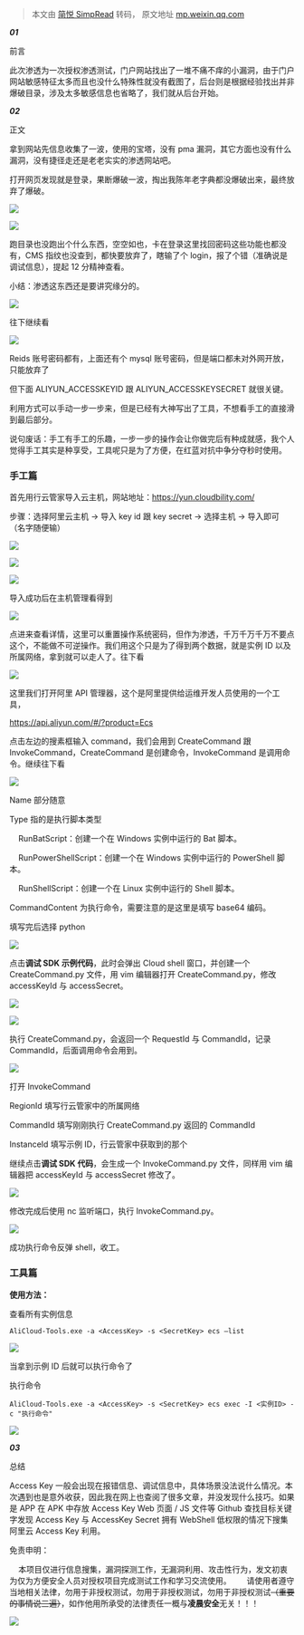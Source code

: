 > 本文由 [简悦 SimpRead](http://ksria.com/simpread/) 转码， 原文地址 [mp.weixin.qq.com](https://mp.weixin.qq.com/s/EgvbSpK5Gn3u1N1Q0G9rdw)

_**01**_

前言

此次渗透为一次授权渗透测试，门户网站找出了一堆不痛不痒的小漏洞，由于门户网站敏感特征太多而且也没什么特殊性就没有截图了，后台则是根据经验找出并非爆破目录，涉及太多敏感信息也省略了，我们就从后台开始。

_**02**_

正文

拿到网站先信息收集了一波，使用的宝塔，没有 pma 漏洞，其它方面也没有什么漏洞，没有捷径走还是老老实实的渗透网站吧。  

打开网页发现就是登录，果断爆破一波，掏出我陈年老字典都没爆破出来，最终放弃了爆破。

![](https://mmbiz.qpic.cn/mmbiz_png/gqALwUU9cicxI5hGqt5EdOUibOTj95ribSc6OK99g5P38Qa4r7I4kqByL9dlVH6AAOKB9y1e4LNFjzcOeZ36kyhaA/640?wx_fmt=png)

![](https://mmbiz.qpic.cn/mmbiz_png/gqALwUU9cicxI5hGqt5EdOUibOTj95ribScRSp3SJp0vtQt4Gw7VFso9cg7dSWammL2iaXmhCt2mEcBCJkZ1J0RFJg/640?wx_fmt=png)

跑目录也没跑出个什么东西，空空如也，卡在登录这里找回密码这些功能也都没有，CMS 指纹也没查到，都快要放弃了，瞎输了个 login，报了个错（准确说是调试信息），提起 12 分精神查看。

小结：渗透这东西还是要讲究缘分的。

![](https://mmbiz.qpic.cn/mmbiz_png/gqALwUU9cicxI5hGqt5EdOUibOTj95ribScBzJhfCYYGMiaWL1ictleZUYScmdbAibiaPibZUtvFuXxPJJK54Iqibf1SBTQ/640?wx_fmt=png)

往下继续看

![](https://mmbiz.qpic.cn/mmbiz_png/gqALwUU9cicxI5hGqt5EdOUibOTj95ribScgiaykFB1f1A2UDAHrTrsLIOdYgoZall0DKGPPZMbYxCmH9dibyNW1cWA/640?wx_fmt=png)

Reids 账号密码都有，上面还有个 mysql 账号密码，但是端口都未对外网开放，只能放弃了

但下面 ALIYUN_ACCESSKEYID 跟 ALIYUN_ACCESSKEYSECRET 就很关键。

利用方式可以手动一步一步来，但是已经有大神写出了工具，不想看手工的直接滑到最后部分。

说句废话：手工有手工的乐趣，一步一步的操作会让你做完后有种成就感，我个人觉得手工其实是种享受，工具呢只是为了方便，在红蓝对抗中争分夺秒时使用。

### **手工篇**

首先用行云管家导入云主机，网站地址：https://yun.cloudbility.com/

步骤：选择阿里云主机 -> 导入 key id 跟 key secret -> 选择主机 -> 导入即可（名字随便输）

![](https://mmbiz.qpic.cn/mmbiz_png/gqALwUU9cicxI5hGqt5EdOUibOTj95ribScqcl4s2Y64cliaEPCR1767cdV4T9sWtupSibrrJpghJibFLhkYQ95tkF0A/640?wx_fmt=png)

![](https://mmbiz.qpic.cn/mmbiz_png/gqALwUU9cicxI5hGqt5EdOUibOTj95ribScIRQcFArqmfIRyrs8xvCM4YWtJms9TAjfuk4iaqTLibYwFsicKFwticVPxQ/640?wx_fmt=png)

![](https://mmbiz.qpic.cn/mmbiz_png/gqALwUU9cicxI5hGqt5EdOUibOTj95ribScaJfUqE4z2OoYdTk8B1tf9OuUiceT1rXzM2iclVCTf6wyMJhcR2IcbgoA/640?wx_fmt=png)

导入成功后在主机管理看得到

![](https://mmbiz.qpic.cn/mmbiz_png/gqALwUU9cicxI5hGqt5EdOUibOTj95ribScIc5qm7dr1IQdXFPA5Edl40OxxTab2NUBnMhXDV0bYhdk2qjaVnbwTg/640?wx_fmt=png)

点进来查看详情，这里可以重置操作系统密码，但作为渗透，千万千万千万不要点这个，不能做不可逆操作。我们用这个只是为了得到两个数据，就是实例 ID 以及所属网络，拿到就可以走人了。往下看

![](https://mmbiz.qpic.cn/mmbiz_png/gqALwUU9cicxI5hGqt5EdOUibOTj95ribScHIY3J7iaB8uzUgIkqvibrSCQVu9lXK2qPyWzSDbwWFDwp8aMm4PVHJsA/640?wx_fmt=png)

这里我们打开阿里 API 管理器，这个是阿里提供给运维开发人员使用的一个工具，

https://api.aliyun.com/#/?product=Ecs

点击左边的搜素框输入 command，我们会用到 CreateCommand 跟 InvokeCommand，CreateCommand 是创建命令，InvokeCommand 是调用命令。继续往下看  

![](https://mmbiz.qpic.cn/mmbiz_png/gqALwUU9cicxI5hGqt5EdOUibOTj95ribSc1yXehrLAgMEv9p7DyEFfuSru0zW7YlA50JjAtIEibWVHYEGo0qtJVnQ/640?wx_fmt=png)

Name 部分随意

Type 指的是执行脚本类型

    RunBatScript：创建一个在 Windows 实例中运行的 Bat 脚本。

    RunPowerShellScript：创建一个在 Windows 实例中运行的 PowerShell 脚本。

    RunShellScript：创建一个在 Linux 实例中运行的 Shell 脚本。

CommandContent 为执行命令，需要注意的是这里是填写 base64 编码。

填写完后选择 python

![](https://mmbiz.qpic.cn/mmbiz_png/gqALwUU9cicxI5hGqt5EdOUibOTj95ribScFLYCmT0CO5KSxJSZNa8LJATJc0jC4cRkPHjuCoUr4pDUib44HRQUDUA/640?wx_fmt=png)

点击**调试 SDK 示例代码**，此时会弹出 Cloud shell 窗口，并创建一个 CreateCommand.py 文件，用 vim 编辑器打开 CreateCommand.py，修改 accessKeyId 与 accessSecret。

![](https://mmbiz.qpic.cn/mmbiz_png/gqALwUU9cicxI5hGqt5EdOUibOTj95ribScqAeuZ8UumNuZqwSyLhMkWBibHpQbEINQKYY7yHqNYOMFyqrlnmTgu9Q/640?wx_fmt=png)

![](https://mmbiz.qpic.cn/mmbiz_png/gqALwUU9cicxI5hGqt5EdOUibOTj95ribScoM4GVJbBWJJfaJTNgHFNuEqZSgkrdicOwr5HRxBkwo2ffNNXM2LLKoQ/640?wx_fmt=png)

执行 CreateCommand.py，会返回一个 RequestId 与 CommandId，记录 CommandId，后面调用命令会用到。

![](https://mmbiz.qpic.cn/mmbiz_png/gqALwUU9cicxI5hGqt5EdOUibOTj95ribScBE7czOcxicKZuXHIpRicVgicRAibTmDK5oGhjZTXQtqibV3iatJjDGWPD2mQ/640?wx_fmt=png)

打开 InvokeCommand

RegionId 填写行云管家中的所属网络

CommandId 填写刚刚执行 CreateCommand.py 返回的 CommandId

InstanceId 填写示例 ID，行云管家中获取到的那个

继续点击**调试 SDK 代码**，会生成一个 InvokeCommand.py 文件，同样用 vim 编辑器把 accessKeyId 与 accessSecret 修改了。

![](https://mmbiz.qpic.cn/mmbiz_png/gqALwUU9cicxI5hGqt5EdOUibOTj95ribScfCqYTQiaFqlLrnG8ntYaecWnZZwBJqDLHeC7cBHopSxFdhibqObyVhdw/640?wx_fmt=png)

修改完成后使用 nc 监听端口，执行 InvokeCommand.py。

![](https://mmbiz.qpic.cn/mmbiz_png/gqALwUU9cicxI5hGqt5EdOUibOTj95ribScWV8vIzqkd7OGnQH4xszFoHurKCiagO5vGxQLMeq2jBA6KMeaFBWseJg/640?wx_fmt=png)

成功执行命令反弹 shell，收工。

### **工具篇**

**使用方法：**

查看所有实例信息

```
AliCloud-Tools.exe -a <AccessKey> -s <SecretKey> ecs –list
```

![](https://mmbiz.qpic.cn/mmbiz_png/gqALwUU9cicxI5hGqt5EdOUibOTj95ribScjTQQm06yTtUBbzhQ0moFw6OgNAdEjkdxFBicAK8ibibzpk29ibZJu2NFsg/640?wx_fmt=png)

当拿到示例 ID 后就可以执行命令了

执行命令

```
AliCloud-Tools.exe -a <AccessKey> -s <SecretKey> ecs exec -I <实例ID> -c "执行命令"
```

![](https://mmbiz.qpic.cn/mmbiz_png/gqALwUU9cicxI5hGqt5EdOUibOTj95ribSciaW80icLibQxyicTNkvmkrZf5ZCXl8ichm62icGoC2Fgq1t6U2qiaHffXcrRA/640?wx_fmt=png)

_**03**_

总结  

Access Key 一般会出现在报错信息、调试信息中，具体场景没法说什么情况。本次遇到也是意外收获，因此我在网上也查阅了很多文章，并没发现什么技巧。如果是 APP 在 APK 中存放 Access Key Web 页面 / JS 文件等 Github 查找目标关键字发现 Access Key 与 AccessKey Secret 拥有 WebShell 低权限的情况下搜集阿里云 Access Key 利用。  

免责申明：    

    本项目仅进行信息搜集，漏洞探测工作，无漏洞利用、攻击性行为，发文初衷为仅为方便安全人员对授权项目完成测试工作和学习交流使用。       请使用者遵守当地相关法律，勿用于非授权测试，勿用于非授权测试，勿用于非授权测试~~（重要的事情说三遍）~~，如作他用所承受的法律责任一概与**凌晨安全**无关！！！

![](https://mmbiz.qpic.cn/mmbiz_png/gqALwUU9cicyHabdCJq88b5IfbicnbDsUbahfHB0mhhQZTqZRrnpWvlZHnatcb06ibS7eebEe8lCKOjs8mUOK6GIg/640?wx_fmt=png)